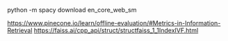 python -m spacy download en_core_web_sm

https://www.pinecone.io/learn/offline-evaluation/#Metrics-in-Information-Retrieval
https://faiss.ai/cpp_api/struct/structfaiss_1_1IndexIVF.html
